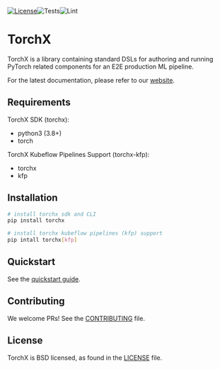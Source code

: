 [![License](https://img.shields.io/badge/License-BSD%203--Clause-blue.svg)](LICENSE)![Tests](https://github.com/pytorch/torchx/actions/workflows/python-unittests.yaml/badge.svg)![Lint](https://github.com/pytorch/torchx/actions/workflows/lint.yaml/badge.svg)


# TorchX


TorchX is a library containing standard DSLs for authoring and running PyTorch
related components for an E2E production ML pipeline.

For the latest documentation, please refer to our [website](https://pytorch.org/torchx).


## Requirements
TorchX SDK (torchx):
* python3 (3.8+)
* torch

TorchX Kubeflow Pipelines Support (torchx-kfp):
* torchx
* kfp

## Installation
```bash
# install torchx sdk and CLI
pip install torchx

# install torchx kubeflow pipelines (kfp) support
pip intall torchx[kfp]
```

## Quickstart

See the [quickstart guide](https://pytorch.org/torchx/latest/quickstart.html).

## Contributing

We welcome PRs! See the [CONTRIBUTING](CONTRIBUTING.md) file.

## License

TorchX is BSD licensed, as found in the [LICENSE](LICENSE) file.
